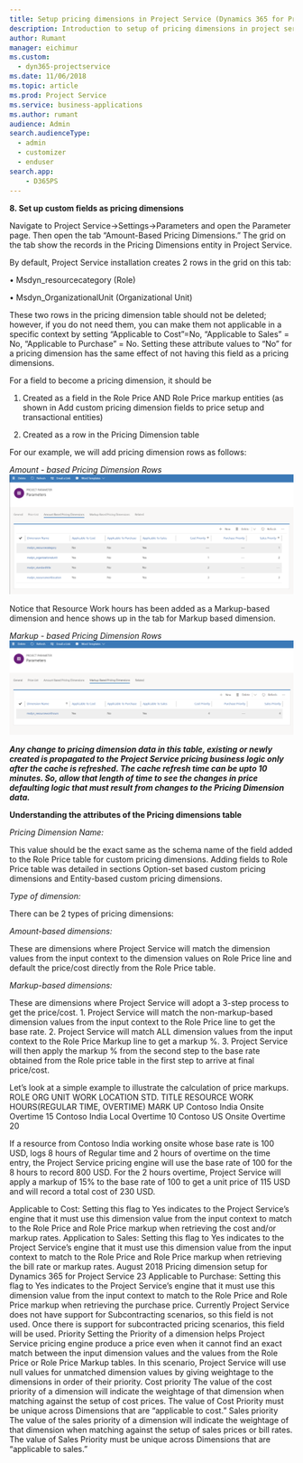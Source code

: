 ```yaml
---
title: Setup pricing dimensions in Project Service (Dynamics 365 for Project Service) | MicrosoftDocs
description: Introduction to setup of pricing dimensions in project service solution 
author: Rumant
manager: eichimur
ms.custom:
  - dyn365-projectservice
ms.date: 11/06/2018
ms.topic: article
ms.prod: Project Service
ms.service: business-applications
ms.author: rumant
audience: Admin
search.audienceType: 
  - admin
  - customizer
  - enduser
search.app: 
    - D365PS
---
```


**8. Set up custom fields as pricing dimensions**

Navigate to Project Service->Settings->Parameters and open the Parameter page. Then open the tab “Amount-Based Pricing Dimensions.” The grid on the tab show the records in the Pricing Dimensions entity in Project Service.

By default, Project Service installation creates 2 rows in the grid on this tab:

  •   Msdyn_resourcecategory (Role)
  
  •   Msdyn_OrganizationalUnit (Organizational Unit)

These two rows in the pricing dimension table should not be deleted; however, if you do not need them, you can make them not applicable in a specific context by setting “Applicable to Cost”=No, “Applicable to Sales” = No, “Applicable to Purchase” = No. Setting these attribute values to “No” for a pricing dimension has the same effect of not having this field as a pricing dimensions.

For a field to become a pricing dimension, it should be 

1. Created as a field in the Role Price AND Role Price markup entities (as shown in Add custom pricing dimension fields to price setup and transactional entities)

2. Created as a row in the Pricing Dimension table

For our example, we will add pricing dimension rows as follows:

*Amount - based Pricing Dimension Rows*
![Amount - based Pricing Dimension Rows](media/Amt-based-PD.png)

Notice that Resource Work hours has been added as a Markup-based dimension and hence shows up in the tab for Markup based dimension.

*Markup - based Pricing Dimension Rows*
![Markup - based Pricing Dimension Rows](media/Markup-based-PD.png)


**_Any change to pricing dimension data in this table, existing or newly created is propagated to the Project Service pricing business logic only after the cache is refreshed. The cache refresh time can be upto 10 minutes. So, allow that length of time to see the changes in price defaulting logic that must result from changes to the Pricing Dimension data._**

**Understanding the attributes of the Pricing dimensions table**

*Pricing Dimension Name:*

This value should be the exact same as the schema name of the field added to the Role Price table for custom pricing dimensions. Adding fields to Role Price table was detailed in sections Option-set based custom pricing dimensions and Entity-based custom pricing dimensions.

*Type of dimension:*

  There can be 2 types of pricing dimensions:
  
   *Amount-based dimensions:* 
  
   These are dimensions where Project Service will match the dimension values from the input context to the dimension values on Role       Price line and default the price/cost directly from the Role Price table.
      
   *Markup-based dimensions:*
  
   These are dimensions where Project Service will adopt a 3-step process to get the price/cost.
       1. Project Service will match the non-markup-based dimension values from the input context to the Role Price line to get the base rate.
        2. Project Service will match ALL dimension values from the input context to the Role Price Markup line to get a markup %.
        3. Project Service will then apply the markup % from the second step to the base rate obtained from the Role price table in the first step to arrive at final price/cost.
   
   Let’s look at a simple example to illustrate the calculation of price markups.
      ROLE
      ORG UNIT
      WORK LOCATION
      STD. TITLE
      RESOURCE WORK HOURS(REGULAR TIME, OVERTIME)
      MARK UP
      Contoso India Onsite
      Overtime 15
      Contoso India
      Local
      Overtime
      10
      Contoso US Onsite
      Overtime 20

If a resource from Contoso India working onsite whose base rate is 100 USD, logs 8 hours of Regular time and 2 hours of overtime on the time entry, the Project Service pricing engine will use the base rate of 100 for the 8 hours to record 800 USD. For the 2 hours overtime, Project Service will apply a markup of 15% to the base rate of 100 to get a unit price of 115 USD and will record a total cost of 230 USD.

Applicable to Cost: Setting this flag to Yes indicates to the Project Service’s engine that it must use this dimension value from the input context to match to the Role Price and Role Price markup when retrieving the cost and/or markup rates.
Application to Sales: Setting this flag to Yes indicates to the Project Service’s engine that it must use this dimension value from the input context to match to the Role Price and Role Price markup when retrieving the bill rate or markup rates.
August 2018 Pricing dimension setup for Dynamics 365 for Project Service 23
Applicable to Purchase: Setting this flag to Yes indicates to the Project Service’s engine that it must use this dimension value from the input context to match to the Role Price and Role Price markup when retrieving the purchase price. Currently Project Service does not have support for Subcontracting scenarios, so this field is not used. Once there is support for subcontracted pricing scenarios, this field will be used.
Priority
Setting the Priority of a dimension helps Project Service pricing engine produce a price even when it cannot find an exact match between the input dimension values and the values from the Role Price or Role Price Markup tables. In this scenario, Project Service will use null values for unmatched dimension values by giving weightage to the dimensions in order of their priority.
Cost priority
The value of the cost priority of a dimension will indicate the weightage of that dimension when matching against the setup of cost prices. The value of Cost Priority must be unique across Dimensions that are “applicable to cost.”
Sales priority
The value of the sales priority of a dimension will indicate the weightage of that dimension when matching against the setup of sales prices or bill rates. The value of Sales Priority must be unique across Dimensions that are “applicable to sales.”
